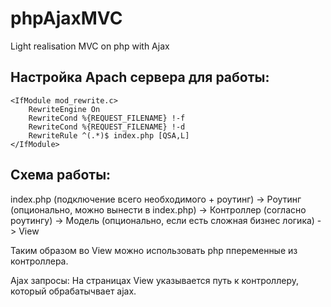 # phpAjaxMVC
Light realisation MVC on php with Ajax

## Настройка Apach сервера для работы:
```
<IfModule mod_rewrite.c>
    RewriteEngine On
    RewriteCond %{REQUEST_FILENAME} !-f
    RewriteCond %{REQUEST_FILENAME} !-d
    RewriteRule ^(.*)$ index.php [QSA,L]
</IfModule>
```

## Схема работы:
index.php (подключение всего необходимого + роутинг) -> Роутинг (опционально, можно вынести в index.php) -> Контроллер (согласно роутингу) -> Модель (опционально, если есть сложная бизнес логика) -> View

Таким образом во View можно использовать php ппеременные из контроллера.

Ajax запросы:
На страницах View указывается путь к контроллеру, который обрабатычвает ajax.
